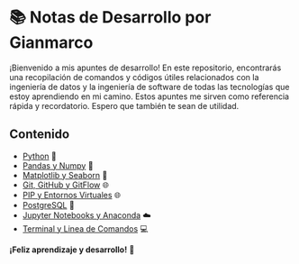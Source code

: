 # 📚 Notas de Desarrollo por Gianmarco

¡Bienvenido a mis apuntes de desarrollo! En este repositorio, encontrarás una recopilación de comandos y códigos útiles relacionados con la ingeniería de datos y la ingeniería de software de todas las tecnologías que estoy aprendiendo en mi camino. Estos apuntes me sirven como referencia rápida y recordatorio. Espero que también te sean de utilidad.

## Contenido

- [Python](python.md) 🐍
- [Pandas y Numpy](pandas_numpy.md) 🚀
- [Matplotlib y Seaborn](matplotlib_seaborn.md) 🚀
- [Git, GitHub y GitFlow](git_github_gitflow.md) 🌐
- [PIP y Entornos Virtuales](pip_y_entornos_virtuales.md) 🌐
- [PostgreSQL](postgresql.md) 🐘
- [Jupyter Notebooks y Anaconda](jupyter_notebooks_y_anaconda.md) ☁️
- [Terminal y Linea de Comandos](terminal_y_lineas_de_comandos.md) 💻

**¡Feliz aprendizaje y desarrollo!** 🚀
